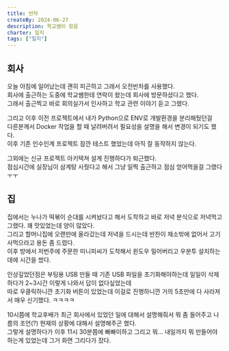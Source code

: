 ```yaml
---
title: 반차
createBy: 2024-06-27
description: 학교쌤이 왔음
charter: 일지
tags: ["일지"]
---
```


## 회사

오늘 아침에 일어났는데 괜히 피곤하고 그래서 오전반차를 사용했다.  
회사에 출근하는 도중에 학교쌤한테 연락이 왔는데 회사에 방문하셨다고 했다.  
그래서 출근찍고 바로 회의실가서 인사하고 학교 관련 이야기 듣고 그랬다.

그리고 이후 이전 프로젝트에서 내가 Python으로 ENV로 개발환경을 분리해뒀던걸  
다른분께서 Docker 작업을 할 때 날려버려서 필요성을 설명을 해서 변경이 되기도 했다.  
이후 기존 인수인계 프로젝트 잠깐 테스트 했었는데 아직 잘 동작하지 않는다.

그외에는 신규 프로젝트 아키텍쳐 설계 진행하다가 퇴근했다.  
점심시간에 실장님이 삼계탕 사줬다고 해서 그냥 일찍 출근하고 점심 얻어먹을걸 그랬다 ㅜㅜ

## 집

집에서는 누나가 떡볶이 순대를 시켜놨다고 해서 도착하고 바로 저녁 분식으로 저녁먹고 그랬다. 꽤 맛있었는데 양이 많았다.  
그리고 할머니집에 오랜만에 올라갔는데 저녁을 드시는데 반찬이 채소밖에 없어서 고기 사먹으라고 용돈 좀 드렸다.  
이후 방에서 저번주에 주문한 미니피씨가 도착해서 윈도우 밀어버리고 우분투 설치하는데에 시간을 썼다.

인상깊었던점은 부팅용 USB 만들 때 기존 USB 파일을 초기화해야하는데 일일이 삭제하다가 2~3시간 이렇게 나와서 답이 없다싶었는데  
따로 우클릭하니깐 초기화 버튼이 있었는데 이걸로 진행하니깐 거의 5초만에 다 사라져서 매우 신기했다. ㅋㅋㅋㅋ

10시쯤에 학교후배가 최근 회사에서 있었던 일에 대해서 설명해줘서 뭐 좀 들어주고 나름의 조언(?) 현재의 상황에 대해서 설명해주곤 했다.  
그렇게 설명하다가 이후 11시 30분쯤에 빠빠이하고 그리고 뭐... 내일까지 뭐 만들어야하는게 있었는데 그거 화면 그리다가 잤다.

